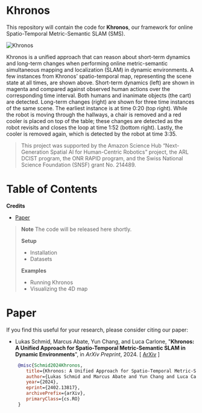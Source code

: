 # Khronos
This repository will contain the code for **Khronos**, our framework for online Spatio-Temporal Metric-Semantic SLAM (SMS).

![Khronos](https://github.mit.edu/storage/user/26675/files/2c13cac1-32d1-40fc-a41b-b63f7ed2c050)

Khronos is a unified approach that can reason about short-term dynamics and long-term changes when performing online metric-semantic simultaneous mapping and localization (SLAM) in dynamic environments. A few instances from Khronos’ spatio-temporal map, representing the scene state at all times, are shown above. Short-term dynamics (left) are shown in magenta and compared against observed human actions over the corresponding time interval. Both humans and inanimate objects (the cart) are detected. Long-term changes (right) are shown for three time instances of the same scene. The earliest instance is at time 0:20 (top right). While the robot is moving through the hallways, a chair is removed and a red cooler is placed on top of the table; these changes are detected as the robot revisits and closes the loop at time 1:52 (bottom right). Lastly, the cooler is removed again, which is detected by the robot at time 3:35.

> This project was supported by the Amazon Science Hub “Next-Generation Spatial AI for Human-Centric Robotics” project, the ARL DCIST program, the ONR RAPID program, and the Swiss National Science Foundation (SNSF) grant No. 214489.

# Table of Contents
**Credits**
* [Paper](#Paper)
   

> **__Note__** The code will be released here shortly.
>
> **Setup**
> * Installation
> * Datasets
>
> **Examples**
> - Running Khronos
> - Visualizing the 4D map

# Paper
If you find this useful for your research, please consider citing our paper:

* Lukas Schmid, Marcus Abate, Yun Chang, and Luca Carlone, "**Khronos: A Unified Approach for Spatio-Temporal Metric-Semantic SLAM in Dynamic Environments**", in *ArXiv Preprint*, 2024. [ [ArXiv](https://arxiv.org/abs/2402.13817) ]
  ```bibtex
   @misc{Schmid2024Khronos,
      title={Khronos: A Unified Approach for Spatio-Temporal Metric-Semantic SLAM in Dynamic Environments}, 
      author={Lukas Schmid and Marcus Abate and Yun Chang and Luca Carlone},
      year={2024},
      eprint={2402.13817},
      archivePrefix={arXiv},
      primaryClass={cs.RO}
   }
```
